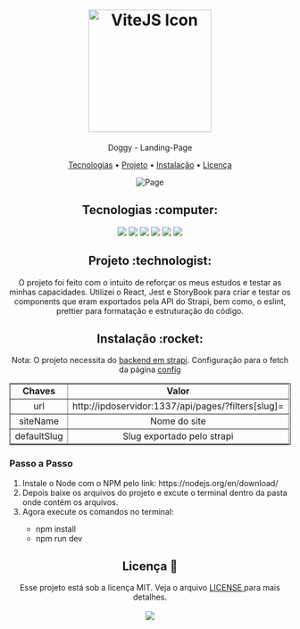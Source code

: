 <h1 align="center">
  <img alt="ViteJS Icon" title="ViteJS" src="https://user-images.githubusercontent.com/34111368/213328997-754253eb-b9ce-48e5-a4de-003c1b07c588.png" width="220px" />
</h1>
<p align="center">Doggy - Landing-Page</p>

<p align="center">
 <a href="#tecnologias">Tecnologias</a> •
 <a href="#project">Projeto</a> •
 <a href="#install">Instalação</a> •
 <a href="#license">Licença</a>
</p>

<p align="center">
  <img alt="Page" src="https://user-images.githubusercontent.com/34111368/213333081-19d680b6-f890-4542-9ef5-e787405762e8.png">
</p>

<h2 id="tecnologias" align="center">
  Tecnologias :computer:
</h2>

<p align="center">
  <img src="https://img.shields.io/badge/React-20232A?style=for-the-badge&logo=react&logoColor=61DAFB"/>
  <img src="https://img.shields.io/badge/styledcomponents-DB7093?style=for-the-badge&logo=styled-components&logoColor=ffffff"/>
  <img src="https://img.shields.io/badge/Storybook-FF4785?style=for-the-badge&logo=Storybook&logoColor=ffffff"/>
  <img src="https://img.shields.io/badge/jest-C21325?style=for-the-badge&logo=jest&logoColor=ffffff"/>
  <img src="https://img.shields.io/badge/prettier-F7B93E?style=for-the-badge&logo=prettier&logoColor=ffffff"/>
  <img src="https://img.shields.io/badge/eslint-4B32C3?style=for-the-badge&logo=eslint&logoColor=ffffff"/>
</p>

<h2 id="project" align="center">
  Projeto :technologist:
</h2>
<p align="center">
  O projeto foi feito com o intuito de reforçar os meus estudos e testar as minhas capacidades. Utilizei o React, Jest e StoryBook para criar e testar os components que eram exportados pela API do Strapi, bem como, o eslint, prettier para formatação e estruturação do código.
</p>

<h2 id="install" align="center">
  Instalação :rocket:
</h2>
<p align="center">
  Nota: O projeto necessita do <a href="https://github.com/victorHQ/strapi-landing-pages">backend em strapi</a>. Configuração para o fetch da página <a href="https://github.com/victorHQ/landing-page-doggy/blob/main/src/config/index.js">config</a>

  <table border="1" align="center">
    <tr align="center">
      <td><strong>Chaves</strong></td>
      <td><strong>Valor</strong></td>
    </tr>
    <tr align="center">
        <td>url</td>
        <td title="Ip do Servidor">http://ipdoservidor:1337/api/pages/?filters[slug]=</td>
    </tr>
    <tr align="center">
        <td>siteName</td>
        <td title="Nome do document">Nome do site</td>
    </tr>
    <tr align="center">
        <td>defaultSlug</td>
        <td title="Slug exportado pelo strapi">Slug exportado pelo strapi</td>
    </tr>
  </table>

  <h3 align="left">Passo a Passo</h3>
  <ol>
    <li>Instale o Node com o NPM pelo link: https://nodejs.org/en/download/</li>
    <li>Depois baixe os arquivos do projeto e excute o terminal dentro da pasta onde contém os arquivos.</li>
    <li>Agora execute os comandos no terminal:</li>
    <ul>
      <li title="Instala as dependencias">npm install</li>
      <li title="Inicia a frontend">npm run dev</li>
    </ul>
  </ol>
</p>

<h2 id="license" align="center">
  Licença 📝
</h2>
<p align="center">
  Esse projeto está sob a licença MIT. Veja o arquivo <a href="LICENSE"> LICENSE </a> para mais detalhes.<br><br>
  <a href="LICENSE" target="_blank"><img src="https://img.shields.io/static/v1?label=license&message=mit&color=green&style=for-the-badge&logo="/></a>
</p>

